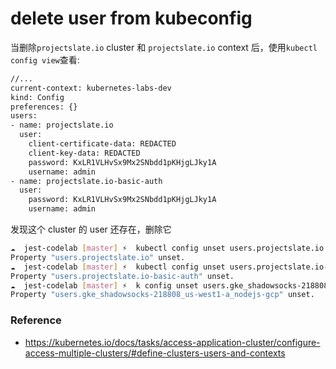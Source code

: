 # delete user from kubeconfig

当删除`projectslate.io` cluster 和 `projectslate.io` context 后，使用`kubectl config view`查看:

```bash
//...
current-context: kubernetes-labs-dev
kind: Config
preferences: {}
users:
- name: projectslate.io
  user:
    client-certificate-data: REDACTED
    client-key-data: REDACTED
    password: KxLR1VLHvSx9Mx2SNbdd1pKHjgLJky1A
    username: admin
- name: projectslate.io-basic-auth
  user:
    password: KxLR1VLHvSx9Mx2SNbdd1pKHjgLJky1A
    username: admin
```

发现这个 cluster 的 user 还存在，删除它

```bash
☁  jest-codelab [master] ⚡  kubectl config unset users.projectslate.io
Property "users.projectslate.io" unset.
☁  jest-codelab [master] ⚡  kubectl config unset users.projectslate.io-basic-auth
Property "users.projectslate.io-basic-auth" unset.
☁  jest-codelab [master] ⚡  k config unset users.gke_shadowsocks-218808_us-west1-a_nodejs-gcp
Property "users.gke_shadowsocks-218808_us-west1-a_nodejs-gcp" unset.
```

### Reference

- https://kubernetes.io/docs/tasks/access-application-cluster/configure-access-multiple-clusters/#define-clusters-users-and-contexts
